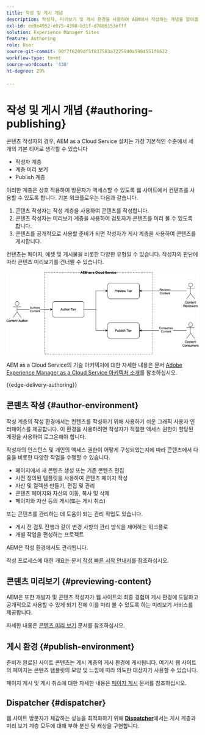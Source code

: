 ```yaml
---
title: 작성 및 게시 개념
description: 작성자, 미리보기 및 게시 환경을 사용하여 AEM에서 작성하는 개념을 알아봅니다.
exl-id: ee9e4952-e075-4398-b31f-d7886153efff
solution: Experience Manager Sites
feature: Authoring
role: User
source-git-commit: 90f7f6209df5f837583a7225940a5984551f6622
workflow-type: tm+mt
source-wordcount: '438'
ht-degree: 29%

---
```



# 작성 및 게시 개념 {#authoring-publishing}

콘텐츠 작성자의 경우, AEM as a Cloud Service 설치는 가장 기본적인 수준에서 세 개의 기본 티어로 생각할 수 있습니다

* 작성자 계층
* 계층 미리 보기
* Publish 계층

이러한 계층은 상호 작용하여 방문자가 액세스할 수 있도록 웹 사이트에서 컨텐츠를 사용할 수 있도록 합니다. 기본 워크플로우는 다음과 같습니다.

1. 콘텐츠 작성자는 작성 계층을 사용하여 콘텐츠를 작성합니다.
1. 콘텐츠 작성자는 미리보기 계층을 사용하여 검토자가 콘텐츠를 미리 볼 수 있도록 합니다.
1. 콘텐츠를 공개적으로 사용할 준비가 되면 작성자가 게시 계층을 사용하여 콘텐츠를 게시합니다.

컨텐츠는 페이지, 에셋 및 게시물을 비롯한 다양한 유형일 수 있습니다. 작성자의 판단에 따라 콘텐츠 미리보기를 건너뛸 수 있습니다.

![작성자, 게시자 및 Dispatcher 다이어그램](assets/author-publish.jpg)

AEM as a Cloud Service의 기술 아키텍처에 대한 자세한 내용은 문서 [Adobe Experience Manager as a Cloud Service 아키텍처 소개](/help/overview/architecture.md)를 참조하십시오.

{{edge-delivery-authoring}}

## 콘텐츠 작성 {#author-environment}

작성 계층의 작성 환경에서는 컨텐츠를 작성하기 위해 사용하기 쉬운 그래픽 사용자 인터페이스를 제공합니다. 이 환경을 사용하려면 작성자가 적절한 액세스 권한이 할당된 계정을 사용하여 로그온해야 합니다.

작성자의 인스턴스 및 개인의 액세스 권한이 어떻게 구성되었는지에 따라 콘텐츠에서 다음을 비롯한 다양한 작업을 수행할 수 있습니다.

* 페이지에서 새 콘텐츠 생성 또는 기존 콘텐츠 편집
* 사전 정의된 템플릿을 사용하여 콘텐츠 페이지 작성
* 자산 및 컬렉션 만들기, 편집 및 관리
* 콘텐츠 페이지와 자산의 이동, 복사 및 삭제
* 페이지와 자산 등의 게시(또는 게시 취소)

또는 콘텐츠를 관리하는 데 도움이 되는 관리 작업도 있습니다.

* 게시 전 검토 진행과 같이 변경 사항의 관리 방식을 제어하는 워크플로
* 개별 작업을 편성하는 프로젝트

AEM은 작성 환경에서도 관리됩니다.

작성 프로세스에 대한 개요는 문서 [작성 빠른 시작 안내서](/help/sites-cloud/authoring/quick-start.md)를 참조하십시오.

## 콘텐츠 미리보기 {#previewing-content}

AEM은 또한 개발자 및 콘텐츠 작성자가 웹 사이트의 최종 경험이 게시 환경에 도달하고 공개적으로 사용할 수 있게 되기 전에 이를 미리 볼 수 있도록 하는 미리보기 서비스를 제공합니다.

자세한 내용은 [콘텐츠 미리 보기](/help/sites-cloud/authoring/sites-console/previewing-content.md) 문서를 참조하십시오.

## 게시 환경 {#publish-environment}

준비가 완료된 사이트 콘텐츠는 게시 계층의 게시 환경에 게시됩니다. 여기서 웹 사이트의 페이지는 콘텐츠 템플릿의 모양 및 느낌에 따라 의도한 대상자가 사용할 수 있습니다.

페이지 게시 및 게시 취소에 대한 자세한 내용은 [페이지 게시](/help/sites-cloud/authoring/sites-console/publishing-pages.md) 문서를 참조하십시오.

## Dispatcher {#dispatcher}

웹 사이트 방문자가 체감하는 성능을 최적화하기 위해 **[Dispatcher](/help/implementing/dispatcher/overview.md)**&#x200B;에서는 게시 계층과 미리 보기 계층 모두에 대해 부하 분산 및 캐싱을 구현합니다.

